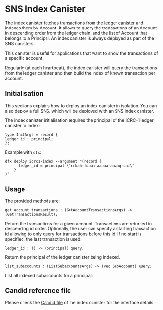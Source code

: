 # SNS Index Canister

The index canister fetches transactions from the [ledger canister](ledger-integration.md) and indexes them by Account. 
It allows to query the transactions of an Account in descending order from the ledger chain, and the list of Account that belongs to a Principal. 
An index canister is always deployed as part of the SNS canisters.

This canister is useful for applications that want to show the transactions of a specific account.

Regularly (at each heartbeat), the index canister will query the transactions from
the ledger canister and then build the index of known transaction per account.

## Initialisation

This sections explains how to deploy an index canister in isolation.
You can also deploy a full SNS, which will be deployed with an SNS index canister.

The index canister initialisation requires the principal
of the ICRC-1 ledger canister to index:

```
type InitArgs = record {
ledger_id : principal;
};
```

Example with `dfx`:

```shell
dfx deploy icrc1-index --argument "(record {
      ledger_id = principal \"rrkah-fqaaa-aaaaa-aaaaq-cai\"
    }
)"
```

## Usage

The provided methods are:

```
get_account_transactions : (GetAccountTransactionsArgs) -> (GetTransactionsResult);
```
Return the transactions for a given account.
Transactions are returned in descending id order.
Optionally, the user can specify a starting transaction id allowing to only query for transactions before this id. If no start is specified, the last transaction is used.

```
ledger_id : () -> (principal) query;
```
Return the principal of the ledger canister being indexed.

```
list_subaccounts : (ListSubaccountsArgs) -> (vec SubAccount) query;
```
List all indexed subaccounts for a principal.

## Candid reference file

Please check the [Candid file](https://gitlab.com/dfinity-lab/public/ic/-/blob/master/rs/rosetta-api/icrc1/index/index.did) of the index canister for the interface details.
